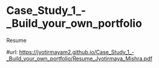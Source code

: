 # Case_Study_1_-_Build_your_own_portfolio
Resume

#url: https://jyotirmayam2.github.io/Case_Study_1_-_Build_your_own_portfolio/Resume_Jyotirmaya_Mishra.pdf